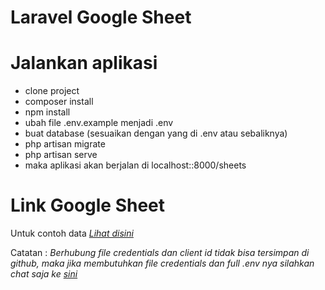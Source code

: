 <h1> Laravel Google Sheet </h1>

# Jalankan aplikasi
- clone project
- composer install
- npm install
- ubah file .env.example menjadi .env
- buat database (sesuaikan dengan yang di .env atau sebaliknya)
- php artisan migrate
- php artisan serve
- maka aplikasi akan berjalan di localhost::8000/sheets

# Link Google Sheet
Untuk contoh data <a href="https://docs.google.com/spreadsheets/d/1OavABmoxdAwPSueiaM1ub6tZP9PhMmD0XWSveSuWmw8/edit?gid=0#gid=0"><i> Lihat disini</i></a>


Catatan :
<i> Berhubung file credentials dan client id tidak bisa tersimpan di github, maka jika membutuhkan file credentials dan full .env nya silahkan chat saja ke <a href="https://t.me/aang_ardam"> sini </i>
